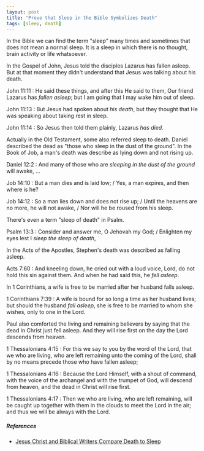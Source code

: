 ```yaml
---
layout: post
title: "Prove that Sleep in the Bible Symbolizes Death"
tags: [sleep, death]
---
```


In the Bible we can find the term "sleep" many times and sometimes that does not mean a normal sleep. It is a sleep in which there is no thought, brain activity or life whatsoever.

In the Gospel of John, Jesus told the disciples Lazarus has fallen asleep.
But at that moment they didn't understand that Jesus was talking about his death.

John 11:11
: He said these things, and after this He said to them, Our friend Lazarus has *fallen asleep*; but I am going that I may wake him out of sleep.

John 11:13
: But Jesus had spoken about *his death*, but they thought that He was speaking about taking rest in sleep.

John 11:14
: So Jesus then told them plainly, Lazarus *has died*.

Actually in the Old Testament, some also referred sleep to death.
Daniel described the dead as "those who sleep in the dust of the ground".
In the Book of Job, a man's death was describe as lying down and not rising up.

Daniel 12:2
: And many of those who are *sleeping in the dust of the ground* will awake, ...

Job 14:10
: But a man dies and is laid low; / Yes, a man expires, and then where is he?

Job 14:12
: So a man lies down and does not rise up; / Until the heavens are no more, he will not awake, / Nor will he be roused from his sleep.

There's even a term "sleep of death" in Psalm.

Psalm 13:3
: Consider and answer me, O Jehovah my God; / Enlighten my eyes lest I *sleep the sleep of death*,

In the Acts of the Apostles, Stephen's death was described as falling asleep.

Acts 7:60
: And kneeling down, he cried out with a loud voice, Lord, do not hold this sin against them. And when he had said this, he *fell asleep*.

In 1 Corinthians, a wife is free to be married after her husband falls asleep.

1 Corinthians 7:39
: A wife is bound for so long a time as her husband lives; but should the husband *fall asleep*, she is free to be married to whom she wishes, only to one in the Lord.

Paul also comforted the living and remaining believers by saying that the dead in Christ just fell asleep.
And they will rise first on the day the Lord descends from heaven.

1 Thessalonians 4:15
: For this we say to you by the word of the Lord, that we who are living, who are left remaining unto the coming of the Lord, shall by no means precede those who have fallen asleep;

1 Thessalonians 4:16
: Because the Lord Himself, with a shout of command, with the voice of the archangel and with the trumpet of God, will descend from heaven, and the dead in Christ will rise first.

1 Thessalonians 4:17
: Then we who are living, who are left remaining, will be caught up together with them in the clouds to meet the Lord in the air; and thus we will be always with the Lord.

##### References

- [Jesus Christ and Biblical Writers Compare Death to Sleep](https://www.ucg.org/bible-study-tools/booklets/heaven-and-hell-what-does-the-bible-really-teach/jesus-christ-and-biblical-writers-compare-death-to-sleep)
